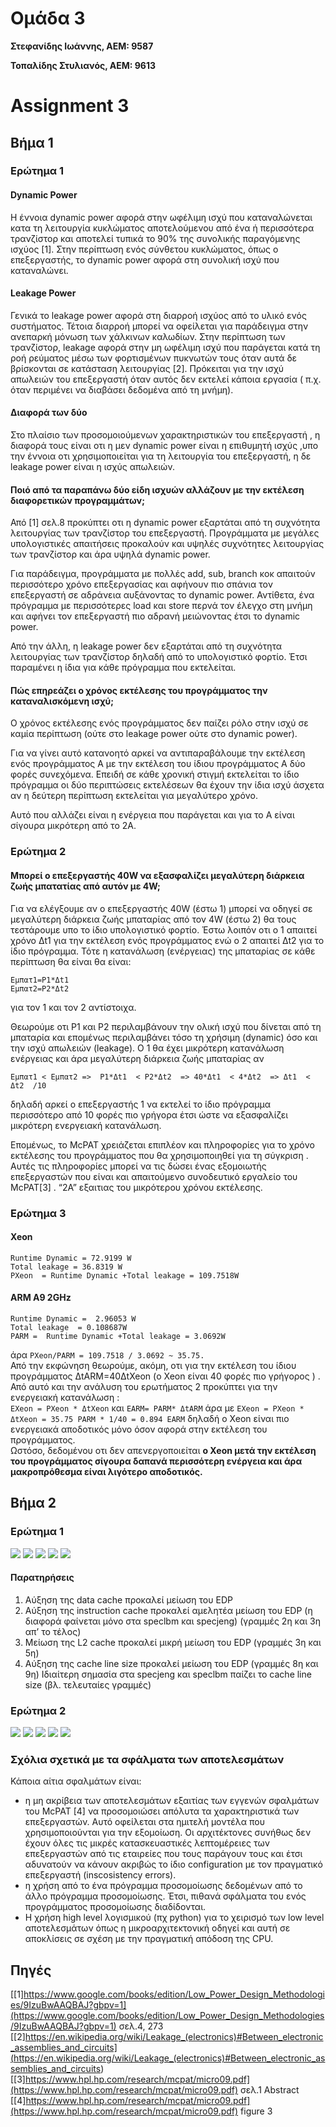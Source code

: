 # Ομάδα 3

**Στεφανίδης Ιωάννης, ΑΕΜ: 9587**

**Τοπαλίδης Στυλιανός, ΑΕΜ: 9613**

# Assignment 3

## Βήμα 1

### Ερώτημα 1

#### Dynamic Power

Η έννοια dynamic power αφορά στην ωφέλιμη ισχύ που καταναλώνεται κατα τη λειτουργία
κυκλώματος αποτελούμενου από ένα ή περισσότερα τρανζίστορ και αποτελεί τυπικά το 90% της
συνολικής παραγόμενης ισχύος [1]. Στην περίπτωση ενός σύνθετου κυκλώματος, όπως ο
επεξεργαστής, το dynamic power αφορά στη συνολική ισχύ που καταναλώνει.

#### Leakage Power

Γενικά το leakage power αφορά στη διαρροή ισχύος από το υλικό ενός
συστήματος. Τέτοια διαρροή μπορεί να οφείλεται για παράδειγμα στην ανεπαρκή
μόνωση των χάλκινων καλωδίων.
Στην περίπτωση των τρανζίστορ, leakage αφορά στην μη ωφέλιμη ισχύ που
παράγεται κατά τη ροή ρεύματος μέσω των φορτισμένων πυκνωτών τους όταν αυτά
δε βρίσκονται σε κατάσταση λειτουργίας [2]. Πρόκειται για την ισχύ απωλειών
του επεξεργαστή όταν αυτός δεν εκτελεί κάποια εργασία ( π.χ. όταν περιμένει
να διαβάσει δεδομένα από τη μνήμη).

#### Διαφορά των δύο

Στο πλαίσιο των προσομοιούμενων χαρακτηριστικών του επεξεργαστή , η διαφορά τους είναι οτι
η μεν dynamic power είναι η επιθυμητή ισχύς ,υπο την έννοια οτι χρησιμοποιείται για τη
λειτουργία του επεξεργαστή, η δε leakage power είναι η ισχύς απωλειών.

#### Ποιό από τα παραπάνω δύο είδη ισχυών αλλάζουν με την εκτέλεση διαφορετικών προγραμμάτων;

Από [1] σελ.8 προκύπτει οτι η dynamic power εξαρτάται από τη συχνότητα λειτουργίας των
τρανζίστορ του επεξεργαστή. Προγράμματα με μεγάλες υπολογιστικές απαιτήσεις προκαλούν
και υψηλές συχνότητες λειτουργίας των τρανζίστορ και άρα υψηλά dynamic power.

Για παράδειγμα, προγράμματα με πολλές add, sub, branch κοκ απαιτούν περισσότερο χρόνο
επεξεργασίας και αφήνουν πιο σπάνια τον επεξεργαστή σε αδράνεια αυξάνοντας το dynamic power.
Αντίθετα, ένα πρόγραμμα με περισσότερες load και store περνά τον έλεγχο στη μνήμη και αφήνει
τον επεξεργαστή πιο αδρανή μειώνοντας έτσι το dynamic power.

Από την άλλη, η leakage power δεν εξαρτάται από τη συχνότητα λειτουργίας των τρανζίστορ
δηλαδή από το υπολογιστικό φορτίο. Έτσι παραμένει η ίδια για κάθε πρόγραμμα που εκτελείται.

#### Πώς επηρεάζει ο χρόνος εκτέλεσης του προγράμματος την καταναλισκόμενη ισχύ;

Ο χρόνος εκτέλεσης ενός προγράμματος δεν παίζει ρόλο στην ισχύ σε καμία περίπτωση (ούτε
στο leakage power ούτε στο dynamic power).

Για να γίνει αυτό κατανοητό αρκεί να αντιπαραβάλουμε την εκτέλεση ενός προγράμματος Α με
την εκτέλεση του ίδιου προγράμματος Α δύο φορές συνεχόμενα. Επειδή σε κάθε χρονική στιγμή
εκτελείται το ίδιο πρόγραμμα οι δύο περιπτώσεις εκτελέσεων θα έχουν την ίδια ισχύ άσχετα αν η
δεύτερη περίπτωση εκτελείται για μεγαλύτερο χρόνο.

Αυτό που αλλάζει είναι η ενέργεια που παράγεται και για το Α είναι σίγουρα μικρότερη από το 2A.

### Ερώτημα 2

#### Μπορεί ο επεξεργαστής 40W να εξασφαλίζει μεγαλύτερη διάρκεια ζωής μπατατίας από αυτόν με 4W;

Για να ελέγξουμε αν ο επεξεργαστής 40W (έστω 1) μπορεί να οδηγεί σε μεγαλύτερη διάρκεια
ζωής μπαταρίας από τον 4W (έστω 2) θα τους τεστάρουμε υπο το ίδιο υπολογιστικό φορτίο. Έστω
λοιπόν οτι ο 1 απαιτεί χρόνο Δt1 για την εκτέλεση ενός προγράμματος ενώ ο 2 απαιτεί Δt2 για το
ίδιο πρόγραμμα. Τότε η κατανάλωση (ενέργειας) της μπαταρίας σε κάθε περίπτωση θα είναι θα
είναι:

```
Εμπατ1=P1*Δt1
Εμπατ2=P2*Δt2
```

για τον 1 και τον 2 αντίστοιχα.

Θεωρούμε οτι P1 και P2 περιλαμβάνουν την ολική
ισχύ που δίνεται από τη μπαταρία και επομένως περιλαμβάνει τόσο τη χρήσιμη (dynamic) όσο και
την ισχύ απωλειών (leakage).
Ο 1 θα έχει μικρότερη κατανάλωση ενέργειας και άρα μεγαλύτερη διάρκεια ζωής μπαταρίας αν

```
Εμπατ1 < Εμπατ2 =>  P1*Δt1  < P2*Δt2  => 40*Δt1  < 4*Δt2  => Δt1  < Δt2  /10
```

δηλαδή αρκεί ο επεξεργαστής 1 να εκτελεί το ίδιο πρόγραμμα περισσότερο από 10 φορές πιο
γρήγορα έτσι ώστε να εξασφαλίζει μικρότερη ενεργειακή κατανάλωση.

Επομένως, το McPAT χρειάζεται επιπλέον και πληροφορίες για το χρόνο εκτέλεσης του
προγράμματος που θα χρησιμοποιηθεί για τη σύγκριση . Αυτές τις πληροφορίες μπορεί να τις δώσει
ένας εξομοιωτής επεξεργαστών που είναι και απαιτούμενο συνοδευτικό εργαλείο του McPAT[3] .
“2Α” εξαιτιας του μικρότερου χρόνου εκτέλεσης.

### Ερώτημα 3

#### Xeon

```
Runtime Dynamic = 72.9199 W
Total leakage = 36.8319 W
PXeon  = Runtime Dynamic +Total leakage = 109.7518W
```

#### ARM A9 2GHz

```
Runtime Dynamic =  2.96053 W
Total leakage  = 0.108687W
PARΜ =  Runtime Dynamic +Total leakage = 3.0692W
```

άρα `PXeon/PARM = 109.7518 / 3.0692 ~ 35.75.`<br>
Από την εκφώνηση θεωρούμε, ακόμη, οτι για την εκτέλεση του ίδιου προγράμματος
ΔtARM=40ΔtXeon (ο Xeon είναι 40 φορές πιο γρήγορος ) . Από αυτό και την ανάλυση του
ερωτήματος 2 προκύπτει για την ενεργειακή κατανάλωση :<br>
`EXeon = PXeon * ΔtXeon` και `EARM= PARΜ* ΔtARΜ`
άρα με `EXeon = PXeon * ΔtXeon = 35.75 PARΜ * 1/40 = 0.894 EARM` δηλαδή ο Xeon είναι πιο
ενεργειακά αποδοτικός μόνο όσον αφορά στην εκτέλεση του προγράμματος.<br>
Ωστόσο, δεδομένου οτι δεν απενεργοποιείται **ο Xeon μετά την εκτέλεση του προγράμματος
σίγουρα δαπανά περισσότερη ενέργεια και άρα μακροπρόθεσμα είναι λιγότερο αποδοτικός.**

## Βήμα 2

### Ερώτημα 1

![](./graphs/specbzip_edp.png)
![](./graphs/spechmmer_edp.png)
![](./graphs/specmcf_edp.png)
![](./graphs/speclbm_edp.png)
![](./graphs/specsjeng_edp.png)

#### Παρατηρήσεις

1. Αύξηση της data cache προκαλεί μείωση του EDP
2. Αύξηση της instruction cache προκαλεί αμελητέα μείωση του EDP (η διαφορά
   φαίνεται
   μόνο στα speclbm και specjeng) (γραμμές 2η και 3η απ’ το τέλος)
3. Μείωση της L2 cache προκαλεί μικρή μείωση του EDP (γραμμές 3η και 5η)
4. Αύξηση της cache line size προκαλεί μείωση του EDP (γραμμές 8η και 9η)
   Ιδιαίτερη σημασία στα specjeng και speclbm παίζει το cache line size (βλ.
   τελευταίες
   γραμμές)

### Ερώτημα 2

![](./graphs/specbzip_peak_power.png)
![](./graphs/spechmmer_peak_power.png)
![](./graphs/specmcf_peak_power.png)
![](./graphs/speclbm_peak_power.png)
![](./graphs/specsjeng_peak_power.png)

### Σχόλια σχετικά με τα σφάλματα των αποτελεσμάτων

Κάποια αίτια σφαλμάτων είναι:

- η μη ακρίβεια των αποτελεσμάτων εξαιτίας των εγγενών σφαλμάτων του McPAT
  [4] να προσομοιώσει απόλυτα τα χαρακτηριστικά των επεξεργαστών. Αυτό
  οφείλεται στα ημιτελή μοντέλα που χρησιμοποιούνται για την εξομοίωση. Οι
  αρχιτέκτονες συνήθως δεν έχουν όλες τις μικρές κατασκευαστικές λεπτομέρειες
  των επεξεργαστών από τις εταιρείες που τους παράγουν τους και έτσι
  αδυνατούν να κάνουν ακριβώς το ίδιο configuration με τον πραγματικό
  επεξεργαστή (inscosistency errors).
- η χρήση από το ένα πρόγραμμα προσομοίωσης δεδομένων από το άλλο πρόγραμμα
  προσομοίωσης. Έτσι, πιθανά σφάλματα του ενός προγράμματος προσομοίωσης διαδίδονται.
- Η χρήση high level λογισμικού (πχ python) για το χειρισμό των low level
  αποτελεσμάτων όπως η μικροαρχιτεκτονική οδηγεί και αυτή σε αποκλίσεις σε
  σχέση με την πραγματική απόδοση της CPU.

## Πηγές

[[1]https://www.google.com/books/edition/Low_Power_Design_Methodologies/9IzuBwAAQBAJ?gbpv=1](https://www.google.com/books/edition/Low_Power_Design_Methodologies/9IzuBwAAQBAJ?gbpv=1) σελ.4, 273<br>
[[2]https://en.wikipedia.org/wiki/Leakage_(electronics)#Between_electronic_assemblies_and_circuits](<https://en.wikipedia.org/wiki/Leakage_(electronics)#Between_electronic_assemblies_and_circuits>)<br>
[[3]https://www.hpl.hp.com/research/mcpat/micro09.pdf](https://www.hpl.hp.com/research/mcpat/micro09.pdf) σελ.1 Abstract<br>
[[4]https://www.hpl.hp.com/research/mcpat/micro09.pdf](https://www.hpl.hp.com/research/mcpat/micro09.pdf) figure 3<br>
